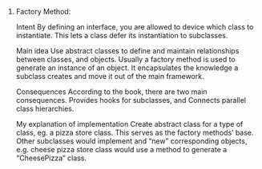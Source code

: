
1. Factory Method: 
	
	Intent
	By defining an interface, you are allowed to device which class to instantiate. This lets a class defer its instantiation to subclasses.

	Main idea
	Use abstract classes to define and maintain relationships between classes, and objects. Usually a factory method is used to generate an instance of an object. It encapsulates the knowledge a subclass creates and move it out of the main framework.

	Consequences
	According to the book, there are two main consequences. Provides hooks for subclasses, and Connects parallel class hierarchies.

	My explanation of implementation
	Create abstract class for a type of class, eg. a pizza store class. This serves as the factory methods’ base. Other subclasses would implement and “new” corresponding objects, e.g. cheese pizza store class would use a method to generate a “CheesePizza” class.

